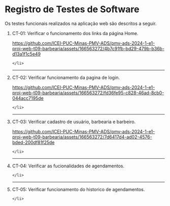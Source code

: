 # Registro de Testes de Software

Os testes funcionais realizados na aplicação web são descritos a seguir.


<ol>
    <li> CT-01: Verificar o funcionamento dos links da página Home.


https://github.com/ICEI-PUC-Minas-PMV-ADS/pmv-ads-2024-1-e1-proj-web-t09-barbearia/assets/166563272/4b7c91fb-bd29-479b-b36b-d13a1f1c5e49


    </li>
  <hr>
    <li> CT-02: Verificar funcionamento da pagina de login.



https://github.com/ICEI-PUC-Minas-PMV-ADS/pmv-ads-2024-1-e1-proj-web-t09-barbearia/assets/166563272/fd36fe95-c828-46ad-8cb0-044acc7195de


    </li>
  <hr>
    <li> CT-03: Verificar cadastro de usuário, barbearia e barbeiro.
    

https://github.com/ICEI-PUC-Minas-PMV-ADS/pmv-ads-2024-1-e1-proj-web-t09-barbearia/assets/166563272/7d6417d4-ad02-4576-bded-200df81f25de


    </li>
  <hr>
    <li> CT-04: Verificar as fucionalidades de agendamentos.
        

    </li>
  <hr>
    <li> CT-05: Verificar funcionamento do historico de agendamentos.
      
    </li>
</ol>
    
